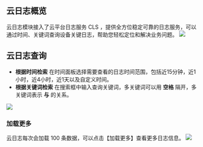 ## 云日志概览

云日志模块接入了云平台日志服务 CLS ，提供全方位稳定可靠的日志服务，可以通过时间、关键词查询设备关键日志，帮助您轻松定位和解决业务问题。
![](http://imgcache.tce.fsphere.cn/static/main.qcloudimg.com/raw/e06d633b1c074aad856b87379e145e41.png)

## 云日志查询
- **根据时间检索**
在时间面板选择需要查看的日志时间范围，包括近15分钟，近1小时，近4小时，近1天以及自定义时间。
- **根据关键词检索**
在搜索框中输入查询关键词，多关键词可以用 **空格** 隔开，多关键词表示 **与** 的关系。

![](http://imgcache.tce.fsphere.cn/static/main.qcloudimg.com/raw/fa7381a2f1c90e9a4afb474d17ab249f.png)

### 加载更多
云日志每次会加载 100 条数据，可以点击【加载更多】查看更多日志信息。
![](http://imgcache.tce.fsphere.cn/static/main.qcloudimg.com/raw/d5f357c4608f530cfa870ebbad344b21.png)
